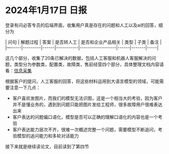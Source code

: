 # 2024年1月17日 日报

登录有问必答专员的后端界面，收集用户真是存在的问题和人工以及ai的回答，细分为

| 问句 | 解题过程 | 答案 | 是否转人工 | 是否和企业产品相关 | 类型 | 子类 | 备注 |  
|—-----|---------|------|-----------|------------------|------|-------|-----|

这几个部分，收集了20条已解决的数据，包括人工客服和机器人客服解决的问题，类型分为参数类，配置类，故障类，售前经营四个部分，具体整理文档内容请看：[信息采集](https://ruijie.feishu.cn/wiki/EMnkwRMHuiF2Sjkag4Rc0saOnff?from=from_copylink)

根据客户的提问，人工客服的回答，将这些材料运用到大语言模型的领域，可能需要注意一下几点：

- 客户喜欢发图片，而我们的模型无法识图，这是一个相当大的考验，因为客户并不是懂业务的，遇到到问题只能把图片发给工程师，很多故障用户很难表达出来
- 客户表达的问题偏口语化，模型是否可以正确的理解口语化的内容也是一个考验
- 客户表达能力层次不齐，很难一次概述完整一个问题，需要模型不断追问，考验模型的追问能力和多轮对话能力

接下来就是继续读论文，目前读到了第四节
